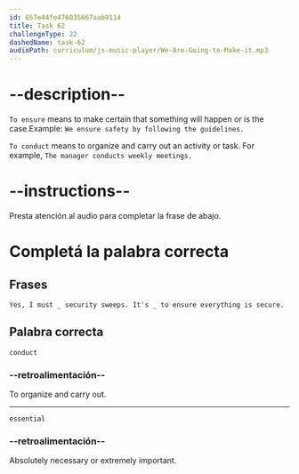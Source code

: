 ```yaml
---
id: 657e44fe476035667aab9114
title: Task 62
challengeType: 22
dashedName: task-62
audioPath: curriculum/js-music-player/We-Are-Going-to-Make-it.mp3
---
```


<!-- (audio) Sophie: I see. Anything else on your checklist?

Jake: Yes, I must conduct security sweeps. It's essential to ensure everything is secure. -->

# --description--

`To ensure` means to make certain that something will happen or is the case.Example: `We ensure safety by following the guidelines.`

`To conduct` means to organize and carry out an activity or task. For example, `The manager conducts weekly meetings.`

# --instructions--

Presta atención al audio para completar la frase de abajo.

# Completá la palabra correcta

## Frases

`Yes, I must _ security sweeps. It's _ to ensure everything is secure.`

## Palabra correcta

`conduct`

### --retroalimentación--

To organize and carry out.

---

`essential`

### --retroalimentación--

Absolutely necessary or extremely important.
